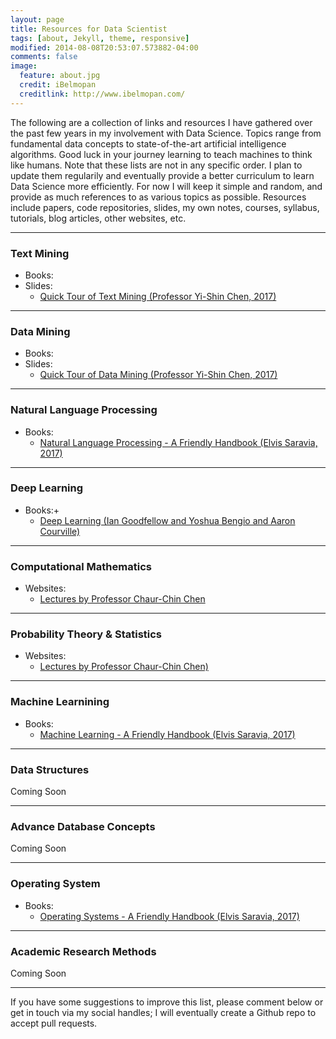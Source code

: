 ```yaml
---
layout: page
title: Resources for Data Scientist
tags: [about, Jekyll, theme, responsive]
modified: 2014-08-08T20:53:07.573882-04:00
comments: false
image:
  feature: about.jpg
  credit: iBelmopan
  creditlink: http://www.ibelmopan.com/
---
```


The following are a collection of links and resources I have gathered over the past few years in my involvement with Data Science. Topics range from fundamental data concepts to state-of-the-art artificial intelligence algorithms. Good luck in your journey learning to teach machines to think like humans. Note that these lists are not in any specific order. I plan to update them regularily and eventually provide a better curriculum to learn Data Science more efficiently. For now I will keep it simple and random, and provide as much references to as various topics as possible. Resources include papers, code repositories, slides, my own notes, courses, syllabus, tutorials, blog articles, other websites, etc.

---
### Text Mining
- Books:
- Slides:
  - [Quick Tour of Text Mining (Professor Yi-Shin Chen, 2017)](https://goo.gl/KaqBc5)

---

### Data Mining
- Books:
- Slides:
  - [Quick Tour of Data Mining (Professor Yi-Shin Chen, 2017)](https://goo.gl/UAooLX)

---

### Natural Language Processing
- Books:
  - [Natural Language Processing - A Friendly Handbook (Elvis Saravia, 2017)](https://goo.gl/PTy9QS)

---

### Deep Learning
- Books:+
  - [Deep Learning (Ian Goodfellow and Yoshua Bengio and Aaron Courville)](https://goo.gl/GkqJs2)

---

### Computational Mathematics
- Websites:
  - [Lectures by Professor Chaur-Chin Chen](https://goo.gl/X5MXs2)

---

### Probability Theory & Statistics
- Websites:
  - [Lectures by Professor Chaur-Chin Chen)](https://goo.gl/9djNqr)

---

### Machine Learnining
- Books:
  - [Machine Learning - A Friendly Handbook (Elvis Saravia, 2017)](https://goo.gl/oWBYQQ)

---

### Data Structures
Coming Soon

---

### Advance Database Concepts
Coming Soon

---

### Operating System
- Books:
  - [Operating Systems - A Friendly Handbook (Elvis Saravia, 2017)](https://goo.gl/GtrkT7)

---

### Academic Research Methods
Coming Soon

---
If you have some suggestions to improve this list, please comment below or get in touch via my social handles; I will eventually create a Github repo to accept pull requests.
